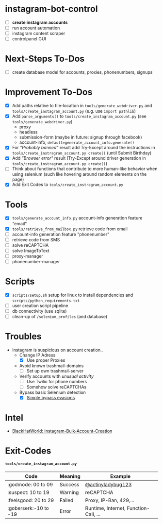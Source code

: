 # instagram-bot-control
- [ ] **create instagram accounts**
- [ ] run account automation
- [ ] instagram content scraper
- [ ] controlpanel GUI

# Next-Steps To-Dos
- [ ] create database model for accounts, proxies, phonenumbers, signups

# Improvement To-Dos
- [x] Add paths relative to file-location in `tools/generate_webdriver.py` and `tools/create_instagram_account.py` (e.g. use `import pathlib`)
- [x] Add `parse_arguments()` to `tools/create_instagram_account.py` (see `tools/generate_webdriver.py`)
  - proxy
  - headless
  - submission-form (maybe in future: signup through facebook)
  - account-info, `default=generate_account_info.generate()`
- [x] For *"Probably banned"* result add Try-Except around the instructions in `tools/create_instragram_account.py create()` (until Submit Birthday)
- [x] Add *"Browser error"* result (Try-Except around driver generation in `tools/create_instragram_account.py create()`)
- [ ] Think about functions that contribute to more human-like behavior when using selenium (such like hovering around random elements on the page)
- [x] Add Exit Codes to `tools/create_instragram_account.py`

# Tools
- [x] `tools/generate_account_info.py` account-info generation feature "email"
- [x] `tools/retrieve_from_mailbox.py` retrieve code from email
- [ ] account-info generation feature "phonenumber"
- [ ] retrieve code from SMS
- [ ] solve reCAPTCHA
- [ ] solve ImageToText
- [ ] proxy-manager
- [ ] phonenumber-manager

# Scripts
- [x] `scripts/setup.sh` setup for linux to install dependencies and `scripts/python_requirements.txt`
- [ ] user creation script pipeline
- [ ] db connectivity (use sqlite)
- [ ] clean-up of `/selenium_profiles` (and database)

# Troubles
* Instagram is suspicious on account creation..
  - Change IP Adress
    - [x] Use proper Proxies
  - Avoid known trashmail-domains
    - [ ] Set up own trashmail-server
  - Verify accounts with *unusual activity*
    - [ ] Use Twilio for phone numbers
    - [ ] Somehow solve reCAPTCHAs     
  - Bypass basic Selenium detection
    - [x] [Simple bypass evasions](https://intoli.com/blog/not-possible-to-block-chrome-headless/chrome-headless-test.html)

# Intel
- [BlackHatWorld: Instagram-Bulk-Account-Creation](https://www.blackhatworld.com/seo/instagram-bulk-account-creation.1329981/)

# Exit-Codes
#### `tools/create_instagram_account.py`
Code | Meaning | Example
------------ | ------------- | -------------
:godmode: 00 to  09 | Success | [@actinyladybug123](https://www.instagram.com/actinyladybug123/)
:suspect: 10 to  19 | Warning | reCAPTCHA
:feelsgood: 20 to  29 | Failed  | Proxy, IP-Ban, 429,... 
:goberserk:-10 to -19 | Error | Runtime, Internet, Function-Call, ...
